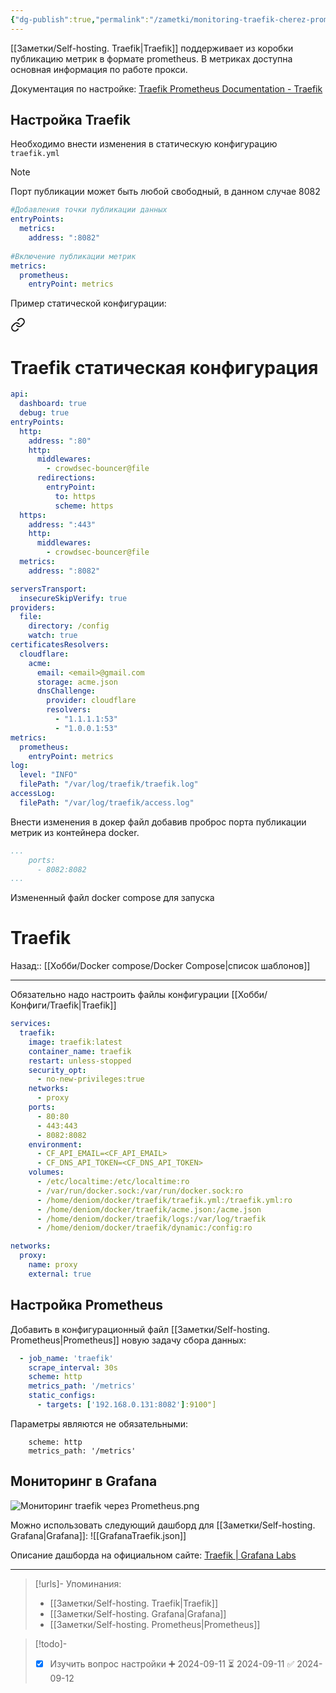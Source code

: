 ```yaml
---
{"dg-publish":true,"permalink":"/zametki/monitoring-traefik-cherez-prometheus/","created":"2024-09-11 01:12","updated":"2024-09-14T23:52:34+03:00"}
---
```


[[Заметки/Self-hosting. Traefik\|Traefik]] поддерживает из коробки публикацию метрик в формате prometheus. В метриках доступна основная информация по работе прокси.

Документация по настройке: [Traefik Prometheus Documentation - Traefik](https://doc.traefik.io/traefik/observability/metrics/prometheus/)
## Настройка Traefik

Необходимо внести изменения в статическую конфигурацию `traefik.yml`

> [!note]
> Порт публикации может быть любой свободный, в данном случае 8082

```yaml
#Добавления точки публикации данных
entryPoints:
  metrics:
    address: ":8082"
    
#Включение публикации метрик
metrics:
  prometheus:
    entryPoint: metrics
```

Пример статической конфигурации:

<div class="transclusion internal-embed is-loaded"><a class="markdown-embed-link" href="/konfigi/traefik/" aria-label="Open link"><svg xmlns="http://www.w3.org/2000/svg" width="24" height="24" viewBox="0 0 24 24" fill="none" stroke="currentColor" stroke-width="2" stroke-linecap="round" stroke-linejoin="round" class="svg-icon lucide-link"><path d="M10 13a5 5 0 0 0 7.54.54l3-3a5 5 0 0 0-7.07-7.07l-1.72 1.71"></path><path d="M14 11a5 5 0 0 0-7.54-.54l-3 3a5 5 0 0 0 7.07 7.07l1.71-1.71"></path></svg></a><div class="markdown-embed">

<div class="markdown-embed-title">

# Traefik статическая конфигурация

</div>




```yml
api:
  dashboard: true
  debug: true
entryPoints:
  http:
    address: ":80"
    http:
      middlewares:
        - crowdsec-bouncer@file
      redirections:
        entryPoint:
          to: https
          scheme: https
  https:
    address: ":443"
    http:
      middlewares:
        - crowdsec-bouncer@file
  metrics:
    address: ":8082"

serversTransport:
  insecureSkipVerify: true
providers:
  file:
    directory: /config
    watch: true
certificatesResolvers:
  cloudflare:
    acme:
      email: <email>@gmail.com
      storage: acme.json
      dnsChallenge:
        provider: cloudflare
        resolvers:
          - "1.1.1.1:53"
          - "1.0.0.1:53"
metrics:
  prometheus:
    entryPoint: metrics
log:
  level: "INFO"
  filePath: "/var/log/traefik/traefik.log"
accessLog:
  filePath: "/var/log/traefik/access.log"
```


</div></div>


Внести изменения в докер файл добавив проброс порта публикации метрик из контейнера docker.

```yaml
...
    ports:
      - 8082:8082
...
```

Измененный файл docker compose для запуска 


<div class="transclusion internal-embed is-loaded"><div class="markdown-embed">

<div class="markdown-embed-title">

# Traefik

</div>



Назад:: [[Хобби/Docker compose/Docker Compose\|список шаблонов]]

---
Обязательно надо настроить файлы конфигурации [[Хобби/Конфиги/Traefik\|Traefik]]

```yaml
services:
  traefik:
    image: traefik:latest
    container_name: traefik
    restart: unless-stopped
    security_opt:
      - no-new-privileges:true
    networks:
      - proxy
    ports:
      - 80:80
      - 443:443
      - 8082:8082
    environment:
      - CF_API_EMAIL=<CF_API_EMAIL>
      - CF_DNS_API_TOKEN=<CF_DNS_API_TOKEN>
    volumes:
      - /etc/localtime:/etc/localtime:ro
      - /var/run/docker.sock:/var/run/docker.sock:ro
      - /home/deniom/docker/traefik/traefik.yml:/traefik.yml:ro
      - /home/deniom/docker/traefik/acme.json:/acme.json
      - /home/deniom/docker/traefik/logs:/var/log/traefik
      - /home/deniom/docker/traefik/dynamic:/config:ro

networks:
  proxy:
    name: proxy
    external: true
```



</div></div>


## Настройка Prometheus

Добавить в конфигурационный файл [[Заметки/Self-hosting. Prometheus\|Prometheus]] новую задачу сбора данных:
```yaml
  - job_name: 'traefik'
    scrape_interval: 30s
    scheme: http
    metrics_path: '/metrics'
    static_configs:
      - targets: ['192.168.0.131:8082']:9100"]
```

Параметры являются не обязательными:
```
    scheme: http
    metrics_path: '/metrics'
```

## Мониторинг в Grafana

![Мониторинг traefik через Prometheus.png](/img/user/%D0%98%D1%81%D1%85%D0%BE%D0%B4%D0%BD%D0%B8%D0%BA%D0%B8/%D0%9C%D0%BE%D0%BD%D0%B8%D1%82%D0%BE%D1%80%D0%B8%D0%BD%D0%B3%20traefik%20%D1%87%D0%B5%D1%80%D0%B5%D0%B7%20Prometheus.png)

Можно использовать следующий дашборд для [[Заметки/Self-hosting. Grafana\|Grafana]]:
![[GrafanaTraefik.json]]

Описание дашборда на официальном сайте: [Traefik | Grafana Labs](https://grafana.com/grafana/dashboards/4475-traefik/)

---
> [!urls]- Упоминания:
> - [[Заметки/Self-hosting. Traefik\|Traefik]]
> - [[Заметки/Self-hosting. Grafana\|Grafana]]
> - [[Заметки/Self-hosting. Prometheus\|Prometheus]]

> [!todo]-
> - [x] Изучить вопрос настройки ➕ 2024-09-11 ⏳ 2024-09-11 ✅ 2024-09-12
